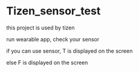 # Tizen_sensor_test
this project is used by tizen<div/>
run wearable app, check your sensor

if you can use sensor, T is displayed on the screen<div/>
else F is displayed on the screen
